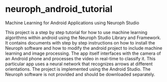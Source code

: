 # neuroph_android_tutorial
Machine Learning for Android Applications using Neuroph Studio

This project is a step by step tutorial for how to use machine learning algorithms within android using the Neuroph Studio Library and Framework. It contains documents with step by step instructions on how to install the Neuroph software and how to modify the android project to include machine learning and image processing.
The app itself interfaces with the camera of an Android phone and processes the video in real-time to classify it. This particular app uses a neural network that recognizes arrows at different orientations.
The project is implemented using the Android Studio. The Neuroph software is not provided and should be downloaded separately.
